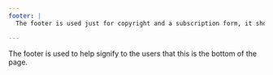 ```yaml
---
footer: |
  The footer is used just for copyright and a subscription form, it should always be used on each page to signify the end.

---
```


The footer is used to help signify to the users that this is the bottom of the page.
